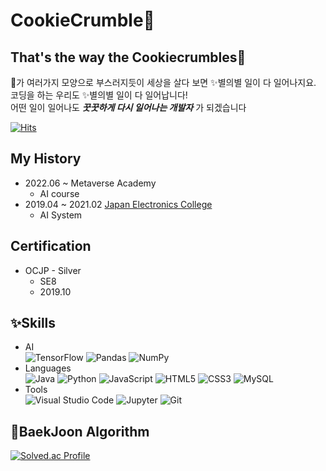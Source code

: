 # CookieCrumble🍪
## That's the way the Cookiecrumbles🍪
🍪가 여러가지 모양으로 부스러지듯이 세상을 살다 보면 ✨별의별 일이 다 일어나지요.  
코딩을 하는 우리도 ✨별의별 일이 다 일어납니다!  
어떤 일이 일어나도 **_꿋꿋하게 다시 일어나는 개발자_** 가 되겠습니다

[![Hits](https://hits.seeyoufarm.com/api/count/incr/badge.svg?url=https%3A%2F%2Fgithub.com%2Fkgy94329&count_bg=%23FFC3C3&title_bg=%23EF4848&icon=&icon_color=%232B2B2B&title=Hits%21&edge_flat=false)](https://hits.seeyoufarm.com)

## My History
* 2022.06 ~ Metaverse Academy
    * AI course
* 2019.04 ~ 2021.02 [Japan Electronics College](https://www.jec.ac.jp/)
    * AI System
    
## Certification
* OCJP - Silver
    * SE8
    * 2019.10

## ✨Skills
* AI  
![TensorFlow](https://img.shields.io/badge/TensorFlow-FF6F00.svg?&style=for-thr-badge&logo=TensorFlow&logoColor=white) ![Pandas](https://img.shields.io/badge/Pandas-150458.svg?&style=for-thr-badge&logo=Pandas&logoColor=white) ![NumPy](https://img.shields.io/badge/NumPy-013243.svg?&style=for-thr-badge&logo=NumPy&logoColor=white)
* Languages  
![Java](https://img.shields.io/badge/Java-007396.svg?&style=for-thr-badge&logo=Java&logoColor=white) ![Python](https://img.shields.io/badge/Python-3776AB.svg?&style=for-thr-badge&logo=Python&logoColor=white) ![JavaScript](https://img.shields.io/badge/JavaScript-F7dF1E.svg?&style=for-thr-badge&logo=JavaScript&logoColor=white) ![HTML5](https://img.shields.io/badge/HTML5-E34F26.svg?&style=for-thr-badge&logo=HTML5&logoColor=white) ![CSS3](https://img.shields.io/badge/CSS3-1572B6.svg?&style=for-thr-badge&logo=CSS3&logoColor=white) ![MySQL](https://img.shields.io/badge/MySQL-4479A1.svg?&style=for-thr-badge&logo=MySQL&logoColor=white)
* Tools  
![Visual Studio Code](https://img.shields.io/badge/Visual%20Studio%20Code-007ACC.svg?&style=for-thr-badge&logo=VisualStudioCode&logoColor=white) ![Jupyter](https://img.shields.io/badge/Jupyter-F37626.svg?&style=for-thr-badge&logo=Jupyter&logoColor=white) ![Git](https://img.shields.io/badge/Git-F05032.svg?&style=for-thr-badge&logo=Git&logoColor=white)

## 📖BaekJoon Algorithm
[![Solved.ac Profile](http://mazassumnida.wtf/api/v2/generate_badge?boj=cookiecrumbles)](https://solved.ac/cookiecrumbles)

